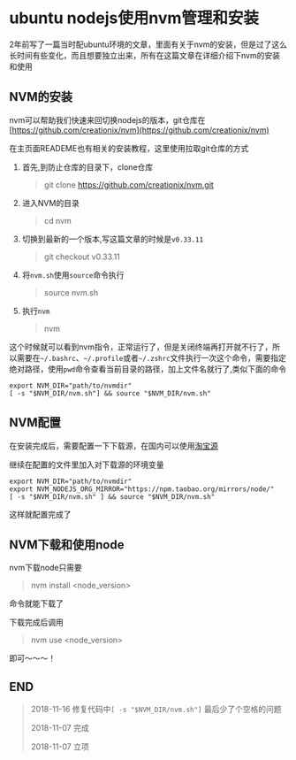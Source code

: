 # ubuntu nodejs使用nvm管理和安装

2年前写了一篇当时配ubuntu环境的文章，里面有关于nvm的安装，但是过了这么长时间有些变化，而且想要独立出来，所有在这篇文章在详细介绍下nvm的安装和使用

## NVM的安装

nvm可以帮助我们快速来回切换nodejs的版本，git仓库在[https://github.com/creationix/nvm](https://github.com/creationix/nvm)

在主页面READEME也有相关的安装教程，这里使用拉取git仓库的方式

1.  首先,到防止仓库的目录下，clone仓库

    >   git clone https://github.com/creationix/nvm.git

2.  进入NVM的目录

    >   cd nvm

3.  切换到最新的一个版本,写这篇文章的时候是`v0.33.11`

    >   git checkout v0.33.11

4.  将`nvm.sh`使用`source`命令执行

    >   source nvm.sh

5.  执行`nvm`

    >   nvm

这个时候就可以看到nvm指令，正常运行了，但是关闭终端再打开就不行了，所以需要在`~/.bashrc`、`~/.profile`或者`~/.zshrc`文件执行一次这个命令，需要指定绝对路径，使用`pwd`命令查看当前目录的路径，加上文件名就行了,类似下面的命令

``` shell
export NVM_DIR="path/to/nvmdir"
[ -s "$NVM_DIR/nvm.sh"] && source "$NVM_DIR/nvm.sh"
```

## NVM配置

在安装完成后，需要配置一下下载源，在国内可以使用[淘宝源](https://npm.taobao.org/mirrors/node/)

继续在配置的文件里加入对下载源的环境变量

``` shell
export NVM_DIR="path/to/nvmdir"
export NVM_NODEJS_ORG_MIRROR="https://npm.taobao.org/mirrors/node/"
[ -s "$NVM_DIR/nvm.sh" ] && source "$NVM_DIR/nvm.sh"
```
这样就配置完成了

## NVM下载和使用node

nvm下载node只需要

>   nvm install <node_version>

命令就能下载了

下载完成后调用

>   nvm use <node_version>

即可～～～！

## END

>    2018-11-16  修复代码中`[ -s "$NVM_DIR/nvm.sh"]` 最后少了个空格的问题
> 
>    2018-11-07  完成
> 
>    2018-11-07  立项